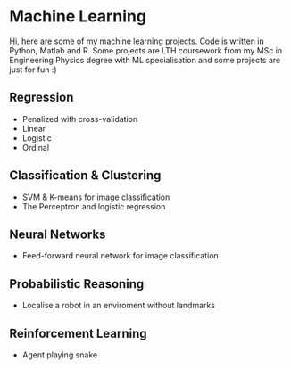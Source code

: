 # Machine Learning

Hi, here are some of my machine learning projects. Code is written in Python, Matlab and R. Some projects are LTH coursework from my MSc in Engineering Physics degree with ML specialisation and some projects are just for fun :)

## Regression
- Penalized with cross-validation
- Linear
- Logistic
- Ordinal

## Classification & Clustering
- SVM & K-means for image classification
- The Perceptron and logistic regression

## Neural Networks
- Feed-forward neural network for image classification

## Probabilistic Reasoning
- Localise a robot in an enviroment without landmarks

## Reinforcement Learning
- Agent playing snake
